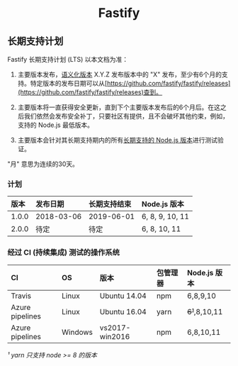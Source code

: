 <h1 align="center">Fastify</h1>

<a name="lts"></a>

## 长期支持计划

Fastify 长期支持计划 (LTS) 以本文档为准：

1. 主要版本发布，[语义化版本][semver] X.Y.Z 发布版本中的 "X" 发布，至少有6个月的支持。特定版本的发布日期可以从[https://github.com/fastify/fastify/releases](https://github.com/fastify/fastify/releases)查到。

1. 主要版本将一直获得安全更新，直到下个主要版本发布后的6个月后。在这之后我们依然会发布安全补丁，只要社区有提供，且不会破坏其他约束，例如，支持的 Node.js 最低版本。

1. 主要版本会针对其长期支持期内的所有[长期支持的 Node.js 版本](https://github.com/nodejs/Release)进行测试验证。

"月" 意思为连续的30天。

[semver]: https://semver.org/

<a name="lts-schedule"></a>

### 计划

| 版本    | 发布日期   | 长期支持结束 |  Node.js 版本   |
| :------ | :--------- | :----------- | :-------------- |
| 1.0.0   | 2018-03-06 | 2019-06-01   | 6, 8, 9, 10, 11 |
| 2.0.0   | 待定       | 待定         | 6, 8, 10, 11    |

<a name="supported-os"></a>

### 经过 CI (持续集成) 测试的操作系统

| CI              | OS      | 版本           | 包管理器        | Node.js 版本   |
| :-------------- | :------ | :------------- | :-------------- | :------------- |
| Travis          | Linux   | Ubuntu 14.04   | npm             | 6,8,9,10       |
| Azure pipelines | Linux   | Ubuntu 16.04   | yarn            | ~~6¹~~,8,10,11 |
| Azure pipelines | Windows | vs2017-win2016 | npm             | 6,8,10,11      |

_¹ yarn 只支持 node >= 8 的版本_